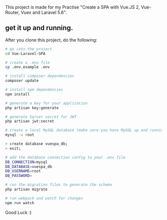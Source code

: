 


This project is made for my Practise "Create a SPA with Vue.JS 2, Vue-Router, Vuex and Laravel 5.6".


## get it up and running.

After you clone this project, do the following:

```bash
# go into the project
cd Vue-Laravel-SPA

# create a .env file
cp .env.example .env

# install composer dependencies
composer update

# install npm dependencies
npm install

# generate a key for your application
php artisan key:generate

# generate Server secret for JWT
php artisan jwt:secret

# create a local MySQL database (make sure you have MySQL up and running)
mysql -u root

> create database vuespa_db;
> exit;

# add the database connection config to your .env file
DB_CONNECTION=mysql
DB_DATABASE=vuespa_db
DB_USERNAME=root
DB_PASSWORD=

# run the migration files to generate the schema
php artisan migrate

# run webpack and watch for changes
npm run watch
```

Good Luck :)
